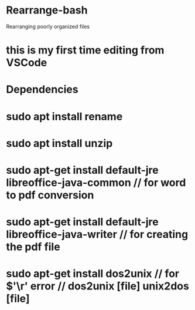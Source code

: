 # Rearrange-bash

Rearranging poorly organized files

# this is my first time editing from VSCode

# Dependencies
# sudo apt install rename 
# sudo apt install unzip
# sudo apt-get install default-jre libreoffice-java-common      // for word to pdf conversion
# sudo apt-get install default-jre libreoffice-java-writer      // for creating the pdf file
# sudo apt-get install dos2unix                                 // for $'\r' error // dos2unix [file] unix2dos [file]
